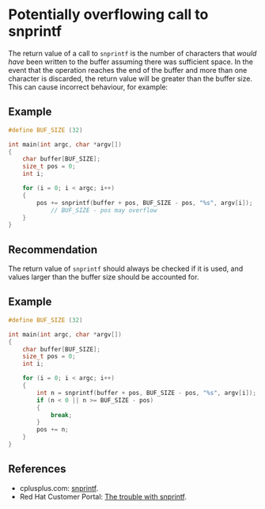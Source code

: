 # Potentially overflowing call to snprintf
The return value of a call to `snprintf` is the number of characters that *would have* been written to the buffer assuming there was sufficient space. In the event that the operation reaches the end of the buffer and more than one character is discarded, the return value will be greater than the buffer size. This can cause incorrect behaviour, for example:


## Example

```cpp
#define BUF_SIZE (32)

int main(int argc, char *argv[])
{
	char buffer[BUF_SIZE];
	size_t pos = 0;
	int i;

	for (i = 0; i < argc; i++)
	{
		pos += snprintf(buffer + pos, BUF_SIZE - pos, "%s", argv[i]);
			// BUF_SIZE - pos may overflow
	}
}

```

## Recommendation
The return value of `snprintf` should always be checked if it is used, and values larger than the buffer size should be accounted for.


## Example

```cpp
#define BUF_SIZE (32)

int main(int argc, char *argv[])
{
	char buffer[BUF_SIZE];
	size_t pos = 0;
	int i;

	for (i = 0; i < argc; i++)
	{
		int n = snprintf(buffer + pos, BUF_SIZE - pos, "%s", argv[i]);
		if (n < 0 || n >= BUF_SIZE - pos)
		{
			break;
		}
		pos += n;
	}
}

```

## References
* cplusplus.com: [snprintf](http://www.cplusplus.com/reference/cstdio/snprintf/).
* Red Hat Customer Portal: [The trouble with snprintf](https://access.redhat.com/blogs/766093/posts/1976193).
